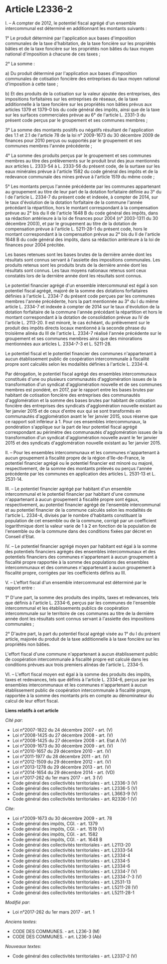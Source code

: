 # Article L2336-2

I. – A compter de 2012, le potentiel fiscal agrégé d'un ensemble intercommunal est déterminé en additionnant les montants
suivants : 

1° Le produit déterminé par l'application aux bases d'imposition communales de la taxe d'habitation, de la taxe foncière sur
les propriétés bâties et de la taxe foncière sur les propriétés non bâties du taux moyen national d'imposition à chacune de
ces taxes ; 

2° La somme : 

a) Du produit déterminé par l'application aux bases d'imposition communales de cotisation foncière des entreprises du taux
moyen national d'imposition à cette taxe ; 

b) Et des produits de la cotisation sur la valeur ajoutée des entreprises, des impositions forfaitaires sur les entreprises
de réseaux, de la taxe additionnelle à la taxe foncière sur les propriétés non bâties prévus aux articles 1379 et 1379-0 bis
du code général des impôts, ainsi que de la taxe sur les surfaces commerciales prévue au 6° de l'article L. 2331-3 du présent
code perçus par le groupement et ses communes membres ; 

3° La somme des montants positifs ou négatifs résultant de l'application des 1.1 et 2.1 de l'article 78 de la loi n°
2009-1673 du 30 décembre 2009 de finances pour 2010 perçus ou supportés par le groupement et ses communes membres l'année
précédente ; 

4° La somme des produits perçus par le groupement et ses communes membres au titre des prélèvements sur le produit brut des
jeux mentionnés aux articles L. 2333-54 à L. 2333-56 du présent code, de la surtaxe sur les eaux minérales prévue à l'article
1582 du code général des impôts et de la redevance communale des mines prévue à l'article 1519 du même code ; 

5° Les montants perçus l'année précédente par les communes appartenant au groupement au titre de leur part de la dotation
forfaitaire définie au 3° du I de l'article L. 2334-7 du présent code et indexée, à compter de 2014, sur le taux d'évolution
de la dotation forfaitaire de la commune l'année précédant la répartition, hors le montant correspondant à la compensation
prévue au 2° bis du II de l'article 1648 B du code général des impôts, dans sa rédaction antérieure à la loi de finances pour
2004 (n° 2003-1311 du 30 décembre 2003), et par le groupement au titre de la dotation de compensation prévue à l'article L.
5211-28-1 du présent code, hors le montant correspondant à la compensation prévue au 2° bis du II de l'article 1648 B du code
général des impôts, dans sa rédaction antérieure à la loi de finances pour 2004 précitée. 

Les bases retenues sont les bases brutes de la dernière année dont les résultats sont connus servant à l'assiette des
impositions communales. Les produits retenus sont les produits bruts de la dernière année dont les résultats sont connus. Les
taux moyens nationaux retenus sont ceux constatés lors de la dernière année dont les résultats sont connus. 

Le potentiel financier agrégé d'un ensemble intercommunal est égal à son potentiel fiscal agrégé, majoré de la somme des
dotations forfaitaires définies à l'article L. 2334-7 du présent code perçues par les communes membres l'année précédente,
hors la part mentionnée au 3° du I du même article L. 2334-7 et indexée à compter de 2014 sur le taux d'évolution de la
dotation forfaitaire de la commune l'année précédant la répartition et hors le montant correspondant à la dotation de
consolidation prévue au IV de l'article L. 2113-20. Il est minoré, le cas échéant, du prélèvement sur le produit des impôts
directs locaux mentionné à la seconde phrase du troisième alinéa du III de l'article L. 2334-7 réalisé l'année précédente sur
le groupement et ses communes membres ainsi que des minorations mentionnées aux articles L. 2334-7-3 et L. 5211-28. 

Le potentiel fiscal et le potentiel financier des communes n'appartenant à aucun établissement public de coopération
intercommunale à fiscalité propre sont calculés selon les modalités définies à l'article L. 2334-4. 

Par dérogation, le potentiel fiscal agrégé des ensembles intercommunaux constitués d'une ou plusieurs communautés
d'agglomération issues de la transformation d'un syndicat d'agglomération nouvelle et de ses communes membres est pondéré, en
2017, par le rapport entre les bases brutes par habitant de cotisation foncière des entreprises des communautés
d'agglomération et la somme des bases brutes par habitant de cotisation foncière des entreprises des syndicats
d'agglomération nouvelle existant au 1er janvier 2015 et de ceux d'entre eux qui se sont transformés en communautés
d'agglomération avant le 1er janvier 2015, sous réserve que ce rapport soit inférieur à 1. Pour ces ensembles intercommunaux,
la pondération s'applique sur la part de leur potentiel fiscal agrégé correspondant au périmètre des communautés
d'agglomération issues de la transformation d'un syndicat d'agglomération nouvelle avant le 1er janvier 2015 et des syndicats
d'agglomération nouvelle existant au 1er janvier 2015. 

II. – Pour les ensembles intercommunaux et les communes n'appartenant à aucun groupement à fiscalité propre de la région
d'Ile-de-France, le potentiel financier agrégé ou le potentiel financier est minoré ou majoré, respectivement, de la somme
des montants prélevés ou perçus l'année précédente par les communes en application des articles L. 2531-13 et L. 2531-14. 

III. – Le potentiel financier agrégé par habitant d'un ensemble intercommunal et le potentiel financier par habitant d'une
commune n'appartenant à aucun groupement à fiscalité propre sont égaux, respectivement, au potentiel financier agrégé de
l'ensemble intercommunal et au potentiel financier de la commune calculés selon les modalités de l'article L. 2334-4, divisés
par le nombre d'habitants constituant la population de cet ensemble ou de la commune, corrigé par un coefficient
logarithmique dont la valeur varie de 1 à 2 en fonction de la population de l'ensemble ou de la commune dans des conditions
fixées par décret en Conseil d'Etat. 

IV. – Le potentiel financier agrégé moyen par habitant est égal à la somme des potentiels financiers agrégés des ensembles
intercommunaux et des potentiels financiers des communes n'appartenant à aucun groupement à fiscalité propre rapportée à la
somme des populations des ensembles intercommunaux et des communes n'appartenant à aucun groupement à fiscalité propre,
corrigées par les coefficients définis au III. 

V. – L'effort fiscal d'un ensemble intercommunal est déterminé par le rapport entre : 

1° D'une part, la somme des produits des impôts, taxes et redevances, tels que définis à l'article L. 2334-6, perçus par les
communes de l'ensemble intercommunal et les établissements publics de coopération intercommunale sur le territoire de ces
communes au titre de la dernière année dont les résultats sont connus servant à l'assiette des impositions communales ; 

2° D'autre part, la part du potentiel fiscal agrégé visée au 1° du I du présent article, majorée du produit de la taxe
additionnelle à la taxe foncière sur les propriétés non bâties. 

L'effort fiscal d'une commune n'appartenant à aucun établissement public de coopération intercommunale à fiscalité propre est
calculé dans les conditions prévues aux trois premiers alinéas de l'article L. 2334-5. 

VI. – L'effort fiscal moyen est égal à la somme des produits des impôts, taxes et redevances, tels que définis à l'article L.
2334-6, perçus par les ensembles intercommunaux et les communes n'appartenant à aucun établissement public de coopération
intercommunale à fiscalité propre, rapportée à la somme des montants pris en compte au dénominateur du calcul de leur effort
fiscal.

**Liens relatifs à cet article**

_Cité par_:

  - Loi n°2007-1822 du 24 décembre 2007 - art. (V)
  - Loi n°2008-1425 du 27 décembre 2008 - art. (V)
  - Loi n°2008-1425 du 27 décembre 2008 - art. Etat A (V)
  - Loi n°2009-1673 du 30 décembre 2009 - art. (V)
  - Loi n°2010-1657 du 29 décembre 2010 - art. (V)
  - Loi n°2011-1977 du 28 décembre 2011 - art. (V)
  - Loi n°2012-1509 du 29 décembre 2012 - art. (V)
  - Loi n°2013-1278 du 29 décembre 2013 - art. (V)
  - Loi n°2014-1654 du 29 décembre 2014 - art. (VD)
  - Loi n°2017-262 du 1er mars 2017 - art. 3 (V)
  - Code général des collectivités territoriales - art. L2336-3 (V)
  - Code général des collectivités territoriales - art. L2336-5 (V)
  - Code général des collectivités territoriales - art. L3663-9 (V)
  - Code général des collectivités territoriales - art. R2336-1 (V)

_Cite_:

  - Loi n°2009-1673 du 30 décembre 2009 - art. 78
  - Code général des impôts, CGI. - art. 1379
  - Code général des impôts, CGI. - art. 1519 (V)
  - Code général des impôts, CGI. - art. 1582
  - Code général des impôts, CGI. - art. 1648 B
  - Code général des collectivités territoriales - art. L2113-20
  - Code général des collectivités territoriales - art. L2333-54
  - Code général des collectivités territoriales - art. L2334-4
  - Code général des collectivités territoriales - art. L2334-5
  - Code général des collectivités territoriales - art. L2334-6
  - Code général des collectivités territoriales - art. L2334-7 (V)
  - Code général des collectivités territoriales - art. L2334-7-3 (V)
  - Code général des collectivités territoriales - art. L2531-13
  - Code général des collectivités territoriales - art. L5211-28 (V)
  - Code général des collectivités territoriales - art. L5211-28-1

_Modifié par_:

  - Loi n°2017-262 du 1er mars 2017 - art. 1

_Anciens textes_:

  - CODE DES COMMUNES. - art. L236-3 (M)
  - CODE DES COMMUNES. - art. L236-3 (Ab)

_Nouveaux textes_:

  - Code général des collectivités territoriales - art. L2337-2 (V)
